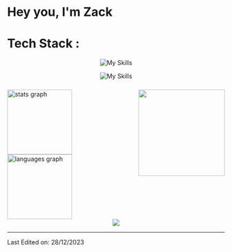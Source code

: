 <h1 align="left">Hey you, I'm Zack</h1>

###
# Tech Stack :
<div align="center">
  
![My Skills](https://skillicons.dev/icons?i=git,cpp,py,java,mysql,figma)

![My Skills](https://skillicons.dev/icons?i=html,css,js,tailwind,php,flask)

</div>

###

<img align="right" height="200" src="https://cdn.discordapp.com/avatars/560166304686800897/a_620e22956e0f02f3f42f2a7895412384.gif?size=1280"  />

###

<div align="top">
  <img src="https://github-readme-stats.vercel.app/api?hide_title=false&hide_rank=false&show_icons=true&include_all_commits=true&count_private=true&disable_animations=false&theme=dracula&locale=en&hide_border=true&username=Zack-src" height="150" alt="stats graph"  />
  <img src="https://github-readme-stats.vercel.app/api/top-langs?locale=en&hide_title=false&layout=compact&card_width=320&langs_count=5&theme=dracula&hide_border=true&username=Zack-src" height="150" alt="languages graph"  />
</div>

<div align="center">

  <img src="https://visitor-badge.laobi.icu/badge?page_id=Zack-src.Zack-src&left_color=coral&right_color=cadetblue"  />
 
</div>

---

<div align="left">
  Last Edited on: 28/12/2023 
</div>
